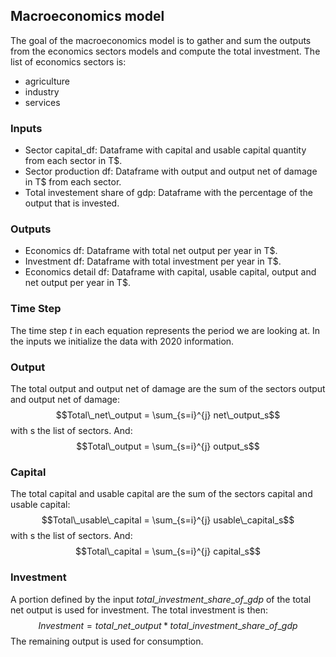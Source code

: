 ## Macroeconomics model

The goal of the macroeconomics model is to gather and sum the outputs from the economics sectors models and compute the total investment. The list of economics sectors is: 
- agriculture
- industry
- services

### Inputs 
- Sector capital_df: Dataframe with capital and usable capital quantity from each sector in T\$.
-  Sector production df: Dataframe with output and output net of damage in T\$ from each sector. 
- Total investement share of gdp: Dataframe with the percentage of the output that is invested.
  
### Outputs 
- Economics df: Dataframe with total net output per year in T\$.
- Investment df: Dataframe with total investment per year in T\$.
- Economics detail df: Dataframe with capital, usable capital, output and net output per year in T\$. 
           
### Time Step 
The time step $t$ in each equation represents the period we are looking at. In the inputs we initialize the data with 2020 information. 

### Output
The total output and output net of damage are the sum of the sectors output and output net of damage: 
$$Total\_net\_output = \sum_{s=i}^{j} net\_output_s$$
with s the list of sectors. And: 
$$Total\_output = \sum_{s=i}^{j} output_s$$

### Capital
The total capital and usable capital are the sum of the sectors capital and usable capital: 
$$Total\_usable\_capital = \sum_{s=i}^{j} usable\_capital_s$$
with s the list of sectors. And: 
$$Total\_capital = \sum_{s=i}^{j} capital_s$$

### Investment
A portion defined by the input $total\_investment\_share\_of\_gdp$ of the total net output is used for investment. The total investment is then:  
$$Investment = total\_net\_output * total\_investment\_share\_of\_gdp$$
The remaining output is used for consumption. 
